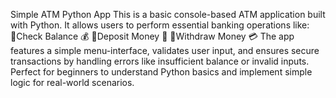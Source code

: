 Simple ATM Python App 
This is a basic console-based ATM application built with Python. It allows users to perform essential banking operations like:
Check Balance 💰
Deposit Money 🏦
Withdraw Money 💳
The app features a simple menu-interface, validates user input, and ensures secure transactions by handling errors like insufficient balance or invalid inputs. Perfect for beginners to understand Python basics and implement simple logic for real-world scenarios.
